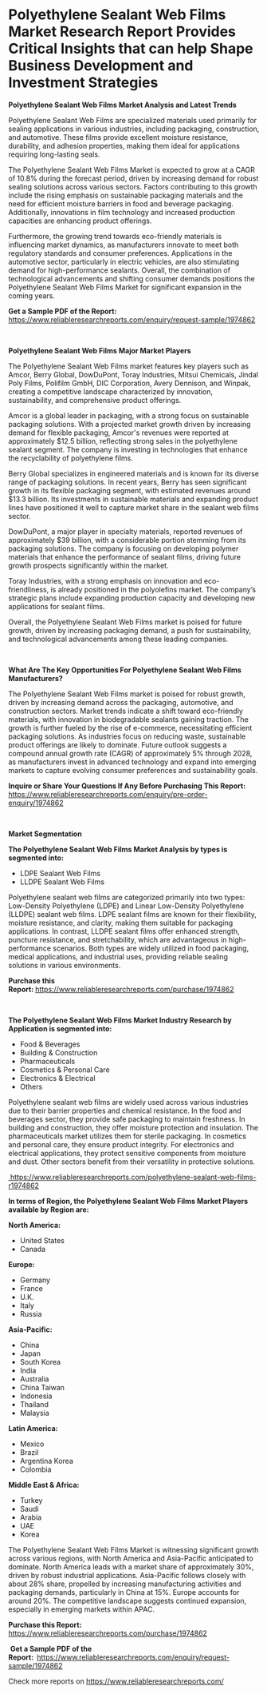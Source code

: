 <p><h1>Polyethylene Sealant Web Films Market Research Report Provides Critical Insights that can help Shape Business Development and Investment Strategies</h1></p><p><strong>Polyethylene Sealant Web Films Market Analysis and Latest Trends</strong></p>
<p><p>Polyethylene Sealant Web Films are specialized materials used primarily for sealing applications in various industries, including packaging, construction, and automotive. These films provide excellent moisture resistance, durability, and adhesion properties, making them ideal for applications requiring long-lasting seals.</p><p>The Polyethylene Sealant Web Films Market is expected to grow at a CAGR of 10.8% during the forecast period, driven by increasing demand for robust sealing solutions across various sectors. Factors contributing to this growth include the rising emphasis on sustainable packaging materials and the need for efficient moisture barriers in food and beverage packaging. Additionally, innovations in film technology and increased production capacities are enhancing product offerings.</p><p>Furthermore, the growing trend towards eco-friendly materials is influencing market dynamics, as manufacturers innovate to meet both regulatory standards and consumer preferences. Applications in the automotive sector, particularly in electric vehicles, are also stimulating demand for high-performance sealants. Overall, the combination of technological advancements and shifting consumer demands positions the Polyethylene Sealant Web Films Market for significant expansion in the coming years.</p></p>
<p><strong>Get a Sample PDF of the Report:&nbsp;</strong> <a href="https://www.reliableresearchreports.com/enquiry/request-sample/1974862?utm_campaign=3034&utm_medium=2&utm_source=Github&utm_content=ia&utm_term=03042025&utm_id=polyethylene-sealant-web-films">https://www.reliableresearchreports.com/enquiry/request-sample/1974862</a></p>
<p>&nbsp;</p>
<p><strong>Polyethylene Sealant Web Films Major Market Players</strong></p>
<p><p>The Polyethylene Sealant Web Films market features key players such as Amcor, Berry Global, DowDuPont, Toray Industries, Mitsui Chemicals, Jindal Poly Films, Polifilm GmbH, DIC Corporation, Avery Dennison, and Winpak, creating a competitive landscape characterized by innovation, sustainability, and comprehensive product offerings.</p><p>Amcor is a global leader in packaging, with a strong focus on sustainable packaging solutions. With a projected market growth driven by increasing demand for flexible packaging, Amcor's revenues were reported at approximately $12.5 billion, reflecting strong sales in the polyethylene sealant segment. The company is investing in technologies that enhance the recyclability of polyethylene films.</p><p>Berry Global specializes in engineered materials and is known for its diverse range of packaging solutions. In recent years, Berry has seen significant growth in its flexible packaging segment, with estimated revenues around $13.3 billion. Its investments in sustainable materials and expanding product lines have positioned it well to capture market share in the sealant web films sector.</p><p>DowDuPont, a major player in specialty materials, reported revenues of approximately $39 billion, with a considerable portion stemming from its packaging solutions. The company is focusing on developing polymer materials that enhance the performance of sealant films, driving future growth prospects significantly within the market.</p><p>Toray Industries, with a strong emphasis on innovation and eco-friendliness, is already positioned in the polyolefins market. The company’s strategic plans include expanding production capacity and developing new applications for sealant films.</p><p>Overall, the Polyethylene Sealant Web Films market is poised for future growth, driven by increasing packaging demand, a push for sustainability, and technological advancements among these leading companies.</p></p>
<p>&nbsp;</p>
<p><strong>What Are The Key Opportunities For Polyethylene Sealant Web Films Manufacturers?</strong></p>
<p><p>The Polyethylene Sealant Web Films market is poised for robust growth, driven by increasing demand across the packaging, automotive, and construction sectors. Market trends indicate a shift toward eco-friendly materials, with innovation in biodegradable sealants gaining traction. The growth is further fueled by the rise of e-commerce, necessitating efficient packaging solutions. As industries focus on reducing waste, sustainable product offerings are likely to dominate. Future outlook suggests a compound annual growth rate (CAGR) of approximately 5% through 2028, as manufacturers invest in advanced technology and expand into emerging markets to capture evolving consumer preferences and sustainability goals.</p></p>
<p><strong>Inquire or Share Your Questions If Any Before Purchasing This Report:</strong> <a href="https://www.reliableresearchreports.com/enquiry/pre-order-enquiry/1974862?utm_campaign=3034&utm_medium=2&utm_source=Github&utm_content=ia&utm_term=03042025&utm_id=polyethylene-sealant-web-films">https://www.reliableresearchreports.com/enquiry/pre-order-enquiry/1974862</a></p>
<p>&nbsp;</p>
<p><strong>Market Segmentation</strong></p>
<p><strong>The Polyethylene Sealant Web Films Market Analysis by types is segmented into:</strong></p>
<p><ul><li>LDPE Sealant Web Films</li><li>LLDPE Sealant Web Films</li></ul></p>
<p><p>Polyethylene sealant web films are categorized primarily into two types: Low-Density Polyethylene (LDPE) and Linear Low-Density Polyethylene (LLDPE) sealant web films. LDPE sealant films are known for their flexibility, moisture resistance, and clarity, making them suitable for packaging applications. In contrast, LLDPE sealant films offer enhanced strength, puncture resistance, and stretchability, which are advantageous in high-performance scenarios. Both types are widely utilized in food packaging, medical applications, and industrial uses, providing reliable sealing solutions in various environments.</p></p>
<p><strong>Purchase this Report:&nbsp;</strong><a href="https://www.reliableresearchreports.com/purchase/1974862?utm_campaign=3034&utm_medium=2&utm_source=Github&utm_content=ia&utm_term=03042025&utm_id=polyethylene-sealant-web-films">https://www.reliableresearchreports.com/purchase/1974862</a></p>
<p>&nbsp;</p>
<p><strong>The Polyethylene Sealant Web Films Market Industry Research by Application is segmented into:</strong></p>
<p><ul><li>Food & Beverages</li><li>Building & Construction</li><li>Pharmaceuticals</li><li>Cosmetics & Personal Care</li><li>Electronics & Electrical</li><li>Others</li></ul></p>
<p><p>Polyethylene sealant web films are widely used across various industries due to their barrier properties and chemical resistance. In the food and beverages sector, they provide safe packaging to maintain freshness. In building and construction, they offer moisture protection and insulation. The pharmaceuticals market utilizes them for sterile packaging. In cosmetics and personal care, they ensure product integrity. For electronics and electrical applications, they protect sensitive components from moisture and dust. Other sectors benefit from their versatility in protective solutions.</p></p>
<p><a href="https://www.reliableresearchreports.com/polyethylene-sealant-web-films-r1974862?utm_campaign=3034&utm_medium=2&utm_source=Github&utm_content=ia&utm_term=03042025&utm_id=polyethylene-sealant-web-films">&nbsp;https://www.reliableresearchreports.com/polyethylene-sealant-web-films-r1974862</a></p>
<p><strong>In terms of Region, the Polyethylene Sealant Web Films Market Players available by Region are:</strong></p>
<p>
    <p> <strong> North America: </strong>
        <ul>
            <li>United States</li>
            <li>Canada</li>
        </ul>
        </p> 
    <p> <strong> Europe: </strong>
        <ul>
            <li>Germany</li>
            <li>France</li>
            <li>U.K.</li>
            <li>Italy</li>
            <li>Russia</li>
        </ul>
        </p> 
    <p> <strong> Asia-Pacific: </strong>
        <ul>
            <li>China</li>
            <li>Japan</li>
            <li>South Korea</li>
            <li>India</li>
            <li>Australia</li>
            <li>China Taiwan</li>
            <li>Indonesia</li>
            <li>Thailand</li>
            <li>Malaysia</li>
        </ul>
        </p> 
    <p> <strong> Latin America: </strong>
        <ul>
            <li>Mexico</li>
            <li>Brazil</li>
            <li>Argentina Korea</li>
            <li>Colombia</li>
        </ul>
        </p> 
    <p> <strong> Middle East & Africa: </strong>
        <ul>
            <li>Turkey</li>
            <li>Saudi</li>
            <li>Arabia</li>
            <li>UAE</li>
            <li>Korea</li>
        </ul>
    </p>
    </p>
<p><p>The Polyethylene Sealant Web Films Market is witnessing significant growth across various regions, with North America and Asia-Pacific anticipated to dominate. North America leads with a market share of approximately 30%, driven by robust industrial applications. Asia-Pacific follows closely with about 28% share, propelled by increasing manufacturing activities and packaging demands, particularly in China at 15%. Europe accounts for around 20%. The competitive landscape suggests continued expansion, especially in emerging markets within APAC.</p></p>
<p><strong>Purchase this Report: </strong><a href="https://www.reliableresearchreports.com/purchase/1974862?utm_campaign=3034&utm_medium=2&utm_source=Github&utm_content=ia&utm_term=03042025&utm_id=polyethylene-sealant-web-films">https://www.reliableresearchreports.com/purchase/1974862</a></p>
<p>&nbsp;<strong>Get a Sample PDF of the Report:&nbsp;&nbsp;</strong><a href="https://www.reliableresearchreports.com/enquiry/request-sample/1974862?utm_campaign=3034&utm_medium=2&utm_source=Github&utm_content=ia&utm_term=03042025&utm_id=polyethylene-sealant-web-films">https://www.reliableresearchreports.com/enquiry/request-sample/1974862</a></p>
<p><strong></strong></p>
<p>Check more reports on <a href="https://www.reliableresearchreports.com/?utm_campaign=3034&utm_medium=2&utm_source=Github&utm_content=ia&utm_term=03042025&utm_id=polyethylene-sealant-web-films">https://www.reliableresearchreports.com/</a></p>